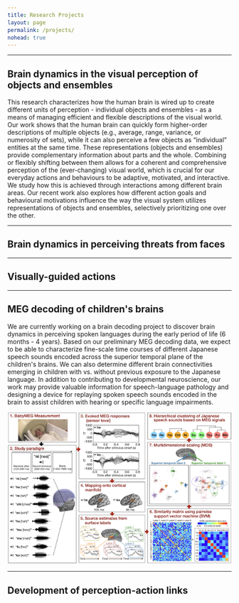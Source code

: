 ```yaml
---
title: Research Projects
layout: page
permalink: /projects/
nohead: true
---
```


------
## Brain dynamics in the visual perception of objects and ensembles
This research characterizes how the human brain is wired up to create different units of perception - individual objects and ensembles - as a means of managing efficient and flexible descriptions of the visual world. Our work shows that the human brain can quickly form higher-order descriptions of multiple objects (e.g., average, range, variance, or numerosity of sets), while it can also perceive a few objects as “individual” entities at the same time. These representations (objects and ensembles) provide complementary information about parts and the whole. Combining or flexibly shifting between them allows for a coherent and comprehensive perception of the (ever-changing) visual world, which is crucial for our everyday actions and behaviours to be adaptive, motivated, and interactive. We study how this is achieved through interactions among different brain areas. Our recent work also explores how different action goals and behavioural motivations influence the way the visual system utilizes representations of objects and ensembles, selectively prioritizing one over the other.<br/>

------
## Brain dynamics in perceiving threats from faces

------
## Visually-guided actions

------
## MEG decoding of children's brains
We are currently working on a brain decoding project to discover brain dynamics in perceiving spoken languages during the early period of life (6 months - 4 years). Based on our preliminary MEG decoding data, we expect to be able to characterize fine-scale time courses of different Japanese speech sounds encoded across the superior temporal plane of the children's brains. We can also determine different brain connectivities emerging in children with vs. without previous exposure to the Japanese language. In addition to contributing to developmental neuroscience, our work may provide valuable information for speech-language pathology and designing a device for replaying spoken speech sounds encoded in the brain to assist children with hearing or specific language impairments.<br/>

![Fig1](/images/R21Fig.png)<br/>


------
## Development of perception-action links<br/>

